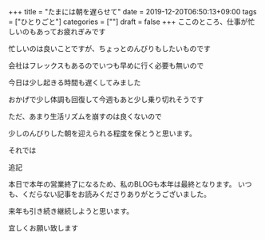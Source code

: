 +++
title = "たまには朝を遅らせて"
date = 2019-12-20T06:50:13+09:00
tags = ["ひとりごと"]
categories = [""]
draft = false
+++
ここのところ、仕事が忙しいのもあってお疲れぎみです

忙しいのは良いことですが、ちょっとのんびりもしたいものです

会社はフレックスもあるのでいつも早めに行く必要も無いので

今日は少し起きる時間も遅くしてみました

おかげで少し体調も回復して今週もあと少し乗り切れそうです

ただ、あまり生活リズムを崩すのは良くないので

少しのんびりした朝を迎えられる程度を保とうと思います。

それでは

追記

本日で本年の営業終了になるため、私のBLOGも本年は最終となります。
いつも、くだらない記事をお読みくださりありがとうございました。

来年も引き続き継続しようと思います。

宜しくお願い致します
